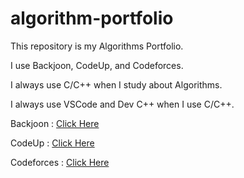 # algorithm-portfolio

This repository is my Algorithms Portfolio.

I use Backjoon, CodeUp, and Codeforces.

I always use C/C++ when I study about Algorithms.

I always use VSCode and Dev C++ when I use C/C++.

Backjoon : [Click Here](https://www.acmicpc.net/user/bi0416)

CodeUp : [Click Here](https://codeup.kr/userinfo.php?user=bi0416)

Codeforces : [Click Here](https://codeforces.com/profile/LeeZeunJun)